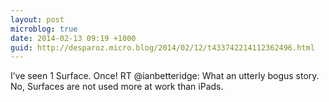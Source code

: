 ```yaml
---
layout: post
microblog: true
date: 2014-02-13 09:19 +1000
guid: http://desparoz.micro.blog/2014/02/12/t433742214112362496.html
---
```

I’ve seen 1 Surface. Once! RT @ianbetteridge: What an utterly bogus story. No, Surfaces are not used more at work than iPads.

